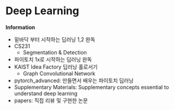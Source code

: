 # Deep Learning


**Information**
- 밑바닥 부터 시작하는 딥러닝 1,2 완독
- CS231
  - Segmentation & Detection
- 파이토치 1x로 시작하는 딥러닝 완독
- KAIST Idea Factory 딥러닝 홀로서기
  - Graph Convolutional Network
- pytorch_advanced: 만들면서 배우는 파이토치 딥러닝
- Supplementary Materials: Supplementary concepts essential to understand deep learning
- papers: 직접 리뷰 및 구현한 논문
